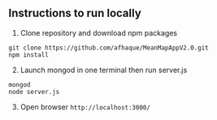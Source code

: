 ## Instructions to run locally

1) Clone repository and download npm packages 

```
git clone https://github.com/afhaque/MeanMapAppV2.0.git
npm install
```

2) Launch mongod in one terminal then run server.js

````
mongod
node server.js
````

3) Open browser `http://localhost:3000/`

    